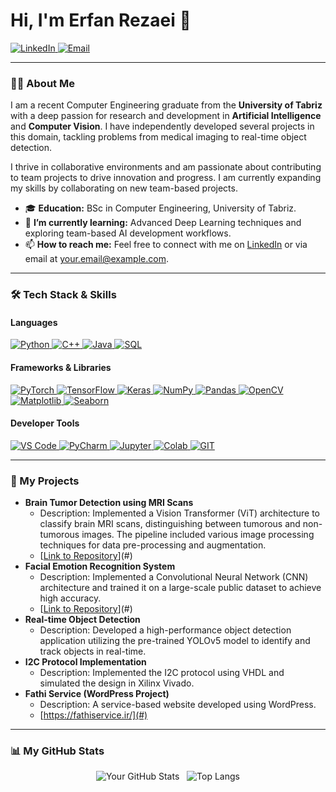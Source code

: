 # Hi, I'm Erfan Rezaei 👋

<p align="left">
  <a href="https://www.linkedin.com/in/your-linkedin-username/" target="_blank">
    <img src="https://img.shields.io/badge/LinkedIn-0077B5?style=for-the-badge&logo=linkedin&logoColor=white" alt="LinkedIn"/>
  </a>
  <a href="mailto:your.email@example.com">
    <img src="https://img.shields.io/badge/Email-D14836?style=for-the-badge&logo=gmail&logoColor=white" alt="Email"/>
  </a>
</p>

---

### 👨‍💻 About Me

I am a recent Computer Engineering graduate from the **University of Tabriz** with a deep passion for research and development in **Artificial Intelligence** and **Computer Vision**. I have independently developed several projects in this domain, tackling problems from medical imaging to real-time object detection.

I thrive in collaborative environments and am passionate about contributing to team projects to drive innovation and progress. I am currently expanding my skills by collaborating on new team-based projects.

- 🎓 **Education:** BSc in Computer Engineering, University of Tabriz.
- 🌱 **I’m currently learning:** Advanced Deep Learning techniques and exploring team-based AI development workflows.
- 📫 **How to reach me:** Feel free to connect with me on [LinkedIn]([https://www.linkedin.com/in/your-linkedin-username/](https://www.linkedin.com/in/erfan-rezaei-a74322247)) or via email at [your.email@example.com](mailto:erfanrezaei.ai@gmail.com).

---

### 🛠️ Tech Stack & Skills

#### Languages
<p align="left">
  <a href="https://www.python.org" target="_blank"> 
    <img src="https://img.shields.io/badge/Python-3776AB?style=for-the-badge&logo=python&logoColor=white" alt="Python"/> 
  </a>
  <a href="https://isocpp.org/" target="_blank"> 
    <img src="https://img.shields.io/badge/C++-00599C?style=for-the-badge&logo=c%2B%2B&logoColor=white" alt="C++"/> 
  </a>
  <a href="https://www.java.com" target="_blank"> 
    <img src="https://img.shields.io/badge/Java-ED8B00?style=for-the-badge&logo=java&logoColor=white" alt="Java"/> 
  </a>
  <a href="https://www.mysql.com/" target="_blank"> 
    <img src="https://img.shields.io/badge/SQL-4479A1?style=for-the-badge&logo=mysql&logoColor=white" alt="SQL"/> 
  </a>
</p>

#### Frameworks & Libraries
<p align="left">
  <a href="https://pytorch.org/" target="_blank"> 
    <img src="https://img.shields.io/badge/PyTorch-EE4C2C?style=for-the-badge&logo=pytorch&logoColor=white" alt="PyTorch"/> 
  </a>
  <a href="https://www.tensorflow.org" target="_blank"> 
    <img src="https://img.shields.io/badge/TensorFlow-FF6F00?style=for-the-badge&logo=tensorflow&logoColor=white" alt="TensorFlow"/> 
  </a>
  <a href="https://keras.io/" target="_blank"> 
    <img src="https://img.shields.io/badge/Keras-D00000?style=for-the-badge&logo=keras&logoColor=white" alt="Keras"/> 
  </a>
  <a href="https://numpy.org/" target="_blank"> 
    <img src="https://img.shields.io/badge/NumPy-013243?style=for-the-badge&logo=numpy&logoColor=white" alt="NumPy"/> 
  </a>
  <a href="https://pandas.pydata.org/" target="_blank"> 
    <img src="https://img.shields.io/badge/Pandas-150458?style=for-the-badge&logo=pandas&logoColor=white" alt="Pandas"/> 
  </a>
  <a href="https://opencv.org/" target="_blank"> 
    <img src="https://img.shields.io/badge/OpenCV-5C3EE8?style=for-the-badge&logo=opencv&logoColor=white" alt="OpenCV"/> 
  </a>
  <a href="https://matplotlib.org/" target="_blank"> 
    <img src="https://img.shields.io/badge/Matplotlib-3776AB?style=for-the-badge&logo=matplotlib&logoColor=white" alt="Matplotlib"/> 
  </a>
  <a href="https://seaborn.pydata.org/" target="_blank"> 
    <img src="https://img.shields.io/badge/Seaborn-3776AB?style=for-the-badge&logo=seaborn&logoColor=white" alt="Seaborn"/> 
  </a>
</p>

#### Developer Tools
<p align="left">
  <a href="https://code.visualstudio.com/" target="_blank"> 
    <img src="https://img.shields.io/badge/VS_Code-007ACC?style=for-the-badge&logo=visual-studio-code&logoColor=white" alt="VS Code"/> 
  </a>
  <a href="https://www.jetbrains.com/pycharm/" target="_blank"> 
    <img src="https://img.shields.io/badge/PyCharm-000000?style=for-the-badge&logo=pycharm&logoColor=white" alt="PyCharm"/> 
  </a>
  <a href="https://jupyter.org/" target="_blank"> 
    <img src="https://img.shields.io/badge/Jupyter-F37626?style=for-the-badge&logo=jupyter&logoColor=white" alt="Jupyter"/> 
  </a>
  <a href="https://colab.research.google.com/" target="_blank"> 
    <img src="https://img.shields.io/badge/Colab-F9AB00?style=for-the-badge&logo=google-colab&logoColor=black" alt="Colab"/> 
  </a>
  <a href="https://git-scm.com/" target="_blank"> 
    <img src="https://img.shields.io/badge/GIT-E44C30?style=for-the-badge&logo=git&logoColor=white" alt="GIT"/> 
  </a>
</p>

---

### 🚀 My Projects

* **Brain Tumor Detection using MRI Scans**
    * Description: Implemented a Vision Transformer (ViT) architecture to classify brain MRI scans, distinguishing between tumorous and non-tumorous images. The pipeline included various image processing techniques for data pre-processing and augmentation.
    * [[Link to Repository](https://github.com/ErfanRezaei/Brain-Tumor-Classification)](#) 
* **Facial Emotion Recognition System**
    * Description: Implemented a Convolutional Neural Network (CNN) architecture and trained it on a large-scale public dataset to achieve high accuracy.
    * [[Link to Repository](https://github.com/ErfanRezaei/Facial-Emotion-Recognition)](#) 
* **Real-time Object Detection**
    * Description: Developed a high-performance object detection application utilizing the pre-trained YOLOv5 model to identify and track objects in real-time.
* **I2C Protocol Implementation**
    * Description: Implemented the I2C protocol using VHDL and simulated the design in Xilinx Vivado. 
* **Fathi Service (WordPress Project)**
    * Description: A service-based website developed using WordPress.
    * [https://fathiservice.ir/](#) 

---

### 📊 My GitHub Stats

<p align="center">
  <img src="https://github-readme-stats.vercel.app/api?username=your-github-username&show_icons=true&theme=tokyonight" alt="Your GitHub Stats" />
  &nbsp;
  <img src="https://github-readme-stats.vercel.app/api/top-langs/?username=your-github-username&layout=compact&theme=tokyonight" alt="Top Langs" />
</p>

